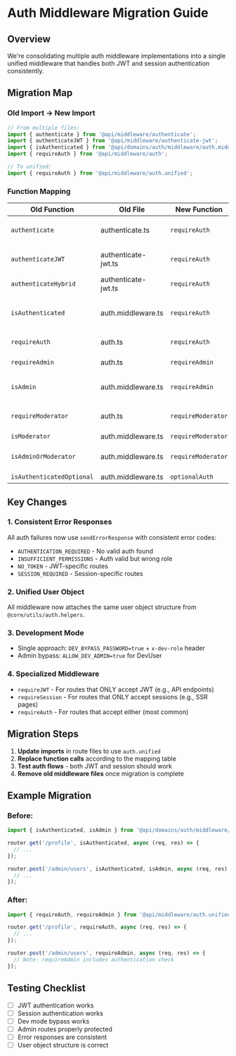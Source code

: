 # Auth Middleware Migration Guide

## Overview
We're consolidating multiple auth middleware implementations into a single unified middleware that handles both JWT and session authentication consistently.

## Migration Map

### Old Import → New Import

```typescript
// From multiple files:
import { authenticate } from '@api/middleware/authenticate';
import { authenticateJWT } from '@api/middleware/authenticate-jwt';
import { isAuthenticated } from '@api/domains/auth/middleware/auth.middleware';
import { requireAuth } from '@api/middleware/auth';

// To unified:
import { requireAuth } from '@api/middleware/auth.unified';
```

### Function Mapping

| Old Function | Old File | New Function | Notes |
|-------------|----------|--------------|-------|
| `authenticate` | authenticate.ts | `requireAuth` | Now blocks if not authenticated |
| `authenticateJWT` | authenticate-jwt.ts | `requireAuth` | Handles both JWT and session |
| `authenticateHybrid` | authenticate-jwt.ts | `requireAuth` | Unified implementation |
| `isAuthenticated` | auth.middleware.ts | `requireAuth` | Same behavior, cleaner implementation |
| `requireAuth` | auth.ts | `requireAuth` | No change needed |
| `requireAdmin` | auth.ts | `requireAdmin` | Consistent error handling |
| `isAdmin` | auth.middleware.ts | `requireAdmin` | Use the middleware version |
| `requireModerator` | auth.ts | `requireModerator` | Now includes dev mode support |
| `isModerator` | auth.middleware.ts | `requireModerator` | Standardized |
| `isAdminOrModerator` | auth.middleware.ts | `requireModerator` | Moderator includes admin/owner |
| `isAuthenticatedOptional` | auth.middleware.ts | `optionalAuth` | Clearer naming |

## Key Changes

### 1. Consistent Error Responses
All auth failures now use `sendErrorResponse` with consistent error codes:
- `AUTHENTICATION_REQUIRED` - No valid auth found
- `INSUFFICIENT_PERMISSIONS` - Auth valid but wrong role
- `NO_TOKEN` - JWT-specific routes
- `SESSION_REQUIRED` - Session-specific routes

### 2. Unified User Object
All middleware now attaches the same user object structure from `@core/utils/auth.helpers`.

### 3. Development Mode
- Single approach: `DEV_BYPASS_PASSWORD=true` + `x-dev-role` header
- Admin bypass: `ALLOW_DEV_ADMIN=true` for DevUser

### 4. Specialized Middleware
- `requireJWT` - For routes that ONLY accept JWT (e.g., API endpoints)
- `requireSession` - For routes that ONLY accept sessions (e.g., SSR pages)
- `requireAuth` - For routes that accept either (most common)

## Migration Steps

1. **Update imports** in route files to use `auth.unified`
2. **Replace function calls** according to the mapping table
3. **Test auth flows** - both JWT and session should work
4. **Remove old middleware files** once migration is complete

## Example Migration

### Before:
```typescript
import { isAuthenticated, isAdmin } from '@api/domains/auth/middleware/auth.middleware';

router.get('/profile', isAuthenticated, async (req, res) => {
  // ...
});

router.post('/admin/users', isAuthenticated, isAdmin, async (req, res) => {
  // ...
});
```

### After:
```typescript
import { requireAuth, requireAdmin } from '@api/middleware/auth.unified';

router.get('/profile', requireAuth, async (req, res) => {
  // ...
});

router.post('/admin/users', requireAdmin, async (req, res) => {
  // Note: requireAdmin includes authentication check
});
```

## Testing Checklist

- [ ] JWT authentication works
- [ ] Session authentication works
- [ ] Dev mode bypass works
- [ ] Admin routes properly protected
- [ ] Error responses are consistent
- [ ] User object structure is correct